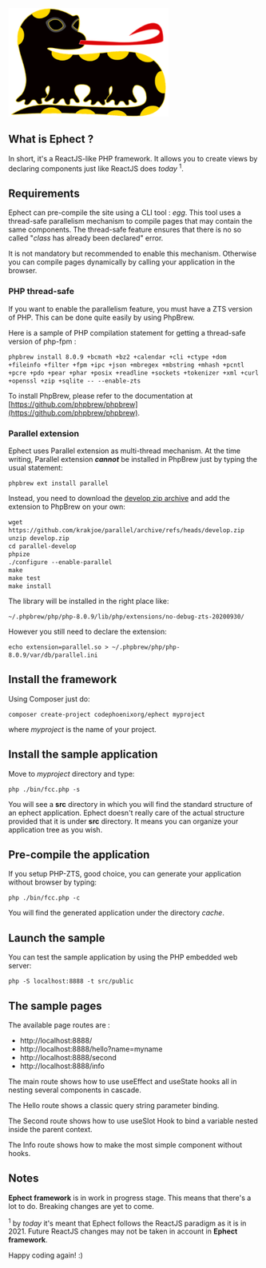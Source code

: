 ![Ephect](docs/salamandra.png)

## What is Ephect ?

In short, it's a ReactJS-like PHP framework. It allows you to create views by declaring components just like ReactJS does *today* <sup>1</sup>.

## Requirements

Ephect can pre-compile the site using a CLI tool : *egg*. This tool uses a thread-safe parallelism mechanism to compile pages that may contain the same components. The thread-safe feature ensures that there is no so called "*class* has already been declared" error. 

It is not mandatory but recommended to enable this mechanism. Otherwise you can compile pages dynamically by calling your application in the browser.

### PHP thread-safe

If you want to enable the parallelism feature, you must have a ZTS version of PHP. This can be done quite easily by using PhpBrew.

Here is a sample of PHP compilation statement for getting a thread-safe version of php-fpm : 

    phpbrew install 8.0.9 +bcmath +bz2 +calendar +cli +ctype +dom +fileinfo +filter +fpm +ipc +json +mbregex +mbstring +mhash +pcntl +pcre +pdo +pear +phar +posix +readline +sockets +tokenizer +xml +curl +openssl +zip +sqlite -- --enable-zts

To install PhpBrew, please refer to the documentation at [https://github.com/phpbrew/phpbrew](https://github.com/phpbrew/phpbrew).

### Parallel extension

Ephect uses Parallel extension as multi-thread mechanism. At the time writing, Parallel extension ***cannot*** be installed in PhpBrew just by typing the usual statement:
   
    phpbrew ext install parallel

Instead, you need to download the [develop zip archive](https://github.com/krakjoe/parallel/archive/refs/heads/develop.zip) and add the extension to PhpBrew on your own:

    wget https://github.com/krakjoe/parallel/archive/refs/heads/develop.zip
    unzip develop.zip
    cd parallel-develop
    phpize
    ./configure --enable-parallel
    make
    make test
    make install
    
The library will be installed in the right place like: 

    ~/.phpbrew/php/php-8.0.9/lib/php/extensions/no-debug-zts-20200930/

However you still need to declare the extension:

    echo extension=parallel.so > ~/.phpbrew/php/php-8.0.9/var/db/parallel.ini

## Install the framework

Using Composer just do:

    composer create-project codephoenixorg/ephect myproject

where *myproject* is the name of your project. 

## Install the sample application

Move to *myproject* directory and type:

    php ./bin/fcc.php -s

You will see a **src** directory in which you will find the standard structure of an ephect application. Ephect doesn't really care of the actual structure provided that it is under **src** directory. It means you can organize your application tree as you wish.

## Pre-compile the application

If you setup PHP-ZTS, good choice, you can generate your application without browser by typing:

    php ./bin/fcc.php -c

You will find the generated application under the directory *cache*.

## Launch the sample

You can test the sample application by using the PHP embedded web server:

    php -S localhost:8888 -t src/public

## The sample pages 

The available page routes are :
 - http://localhost:8888/
 - http://localhost:8888/hello?name=myname
 - http://localhost:8888/second
 - http://localhost:8888/info

The main route shows how to use useEffect and useState hooks all in nesting several components in cascade.

The Hello route shows a classic query string parameter binding.

The Second route shows how to use useSlot Hook to bind a variable nested inside the parent context.

The Info route shows how to make the most simple component without hooks.

## Notes

**Ephect framework** is in work in progress stage. This means that there's a lot to do. Breaking changes are yet to come.

<sup>1</sup> by *today* it's meant that Ephect follows the ReactJS paradigm as it is in 2021. Future ReactJS changes may not be taken in account in **Ephect framework**.

Happy coding again! :)

